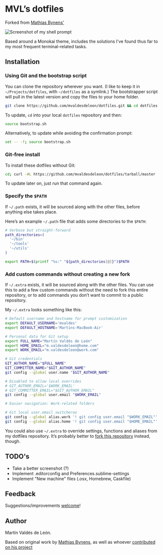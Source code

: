 # MVL’s dotfiles

Forked from [Mathias Bynens'](https://github.com/mathiasbynens/dotfiles)

![Screenshot of my shell prompt](http://i.imgur.com/0CcloqY.png)

Based around a Monokai theme, includes the solutions I've found thus far to my most frequent terminal-related tasks.

## Installation

### Using Git and the bootstrap script

You can clone the repository wherever you want. (I like to keep it in `~/Projects/dotfiles`, with `~/dotfiles` as a symlink.) The bootstrapper script will pull in the latest version and copy the files to your home folder.

```bash
git clone https://github.com/mvaldesdeleon/dotfiles.git && cd dotfiles && source bootstrap.sh
```

To update, `cd` into your local `dotfiles` repository and then:

```bash
source bootstrap.sh
```

Alternatively, to update while avoiding the confirmation prompt:

```bash
set -- -f; source bootstrap.sh
```

### Git-free install

To install these dotfiles without Git:

```bash
cd; curl -#L https://github.com/mvaldesdeleon/dotfiles/tarball/master | tar -xzv --strip-components 1 --exclude={README.md,bootstrap.sh,LICENSE-MIT.txt}
```

To update later on, just run that command again.

### Specify the `$PATH`

If `~/.path` exists, it will be sourced along with the other files, before anything else takes place.

Here’s an example `~/.path` file that adds some directories to the `$PATH`:

```bash
# Verbose but straight-forward
path_directories=(
  '~/bin'
  '~/tools'
  '~/utils'
)

export PATH=$(printf "%s:" "${path_directories[@]}")$PATH
```

### Add custom commands without creating a new fork

If `~/.extra` exists, it will be sourced along with the other files. You can use this to add a few custom commands without the need to fork this entire repository, or to add commands you don’t want to commit to a public repository.

My `~/.extra` looks something like this:

```bash
# Default username and hostname for prompt customization
export DEFAULT_USERNAME='mvaldes'
export DEFAULT_HOSTNAME='Martins-MacBook-Air'

# Personal data for Git setup
export FULL_NAME="Martín Valdés de León"
export HOME_EMAIL="m.valdesdeleon@home.com"
export WORK_EMAIL="m.valdesdeleon@work.com"

# Git credentials
GIT_AUTHOR_NAME="$FULL_NAME"
GIT_COMMITTER_NAME="$GIT_AUTHOR_NAME"
git config --global user.name "$GIT_AUTHOR_NAME"

# Disabled to allow local overrides
# GIT_AUTHOR_EMAIL='$WORK_EMAIL'
# GIT_COMMITTER_EMAIL="$GIT_AUTHOR_EMAIL"
git config --global user.email "$WORK_EMAIL"

# Easier navigation: Work-related folders

# Git local user.email switcheroo
git config --global alias.work '! git config user.email "$WORK_EMAIL"'
git config --global alias.home '! git config user.email "$HOME_EMAIL"'
```

You could also use `~/.extra` to override settings, functions and aliases from my dotfiles repository. It’s probably better to [fork this repository](https://github.com/mvaldesdeleon/dotfiles/fork) instead, though.

## TODO's

* Take a better screenshot (?)
* Implement .editorconfig and Preferences.sublime-settings
* Implement "New machine" files (.osx, Homebrew, Caskfile)

## Feedback

Suggestions/improvements
[welcome](https://github.com/mvaldesdeleon/dotfiles/issues)!

## Author

Martín Valdés de León.

Based on original work by [Mathias Bynens](https://github.com/mathiasbynens), as well as whoever [contributed on his project](https://github.com/mathiasbynens/dotfiles/contributors)